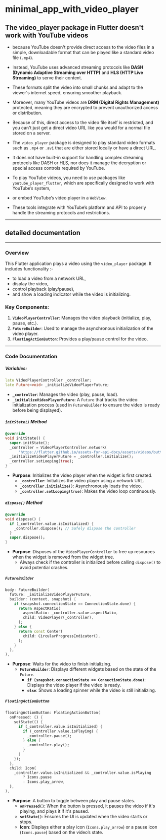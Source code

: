 # minimal_app_with_video_player




## The video_player package in Flutter doesn't work with YouTube videos
- because YouTube doesn't provide direct access to the video files in a simple, downloadable format that can be played like a standard video file (`.mp4`). 
- Instead, YouTube uses advanced streaming protocols like **DASH (Dynamic Adaptive Streaming over HTTP)** and **HLS (HTTP Live Streaming)** to serve their content.
- These formats split the video into small chunks and adapt to the viewer's internet speed, ensuring smoother playback. 

- Moreover, many YouTube videos are **DRM (Digital Rights Management)** protected, meaning they are encrypted to prevent unauthorized access or distribution.
- Because of this, direct access to the video file itself is restricted, and you can't just get a direct video URL like you would for a normal file stored on a server.

- The `video_player` package is designed to play standard video formats such as `.mp4` or `.avi` that are either stored locally or have a direct URL. 
- It does not have built-in support for handling complex streaming protocols like DASH or HLS, nor does it manage the decryption or special access controls required by YouTube.

- To play YouTube videos, you need to use packages like `youtube_player_flutter`, which are specifically designed to work with YouTube’s system, 
- or embed YouTube’s video player in a `WebView`.
- These tools integrate with YouTube’s platform and API to properly handle the streaming protocols and restrictions.






----------------------

## detailed documentation

---

### **Overview**

This Flutter application plays a video using the `video_player` package.
It includes functionality  :-
- to load a video from a network URL,
- display the video,
- control playback (play/pause),
- and show a loading indicator while the video is initializing.

### **Key Components:**
1. **`VideoPlayerController`**: Manages the video playback (initialize, play, pause, etc.).
2. **`FutureBuilder`**: Used to manage the asynchronous initialization of the video player.
3. **`FloatingActionButton`**: Provides a play/pause control for the video.

---

### **Code Documentation**

##### **Variables:**
```dart
late VideoPlayerController _controller;
late Future<void> _initializeVideoPlayerFuture;
```
- **`_controller`**: Manages the video (play, pause, load).
- **`_initializeVideoPlayerFuture`**: A `Future` that tracks the video initialization process (used in `FutureBuilder` to ensure the video is ready before being displayed).

##### **`initState()` Method**
```dart
@override
void initState() {
  super.initState();
  _controller = VideoPlayerController.network(
      'https://flutter.github.io/assets-for-api-docs/assets/videos/butterfly.mp4');
  _initializeVideoPlayerFuture = _controller.initialize();
  _controller.setLooping(true);
}
```
- **Purpose**: Initializes the video player when the widget is first created.
  - **`_controller`**: Initializes the video player using a network URL. 
  - **`_controller.initialize()`**: Asynchronously loads the video.
  - **`_controller.setLooping(true)`**: Makes the video loop continuously.
  
##### **`dispose()` Method**
```dart
@override
void dispose() {
  if (_controller.value.isInitialized) {
    _controller.dispose(); // Safely dispose the controller
  }
  super.dispose();
}
```
- **Purpose**: Disposes of the `VideoPlayerController` to free up resources when the widget is removed from the widget tree.
  - Always check if the controller is initialized before calling `dispose()` to avoid potential crashes.

  
##### **`FutureBuilder`**
```dart
body: FutureBuilder(
  future: _initializeVideoPlayerFuture,
  builder: (context, snapshot) {
    if (snapshot.connectionState == ConnectionState.done) {
      return AspectRatio(
        aspectRatio: _controller.value.aspectRatio,
        child: VideoPlayer(_controller),
      );
    } else {
      return const Center(
        child: CircularProgressIndicator(),
      );
    }
  },
),
```
- **Purpose**: Waits for the video to finish initializing.
  - **`FutureBuilder`**: Displays different widgets based on the state of the `Future`.
    - **`if (snapshot.connectionState == ConnectionState.done)`**: Displays the video player if the video is ready.
    - **`else`**: Shows a loading spinner while the video is still initializing.

##### **`FloatingActionButton`**
```dart
floatingActionButton: FloatingActionButton(
  onPressed: () {
    setState(() {
      if (_controller.value.isInitialized) {
        if (_controller.value.isPlaying) {
          _controller.pause();
        } else {
          _controller.play();
        }
      }
    });
  },
  child: Icon(
    _controller.value.isInitialized && _controller.value.isPlaying
        ? Icons.pause
        : Icons.play_arrow,
  ),
),
```
- **Purpose**: A button to toggle between play and pause states.
  - **`onPressed()`**: When the button is pressed, it pauses the video if it's playing, and plays it if it's paused.
  - **`setState()`**: Ensures the UI is updated when the video starts or stops.
  - **Icon**: Displays either a play icon (`Icons.play_arrow`) or a pause icon (`Icons.pause`) based on the video’s state.

